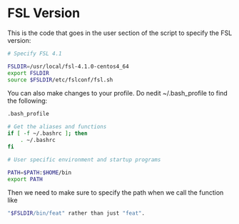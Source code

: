 # FSL Version

This is the code that goes in the user section of the script to specify the FSL version:

```bash
# Specify FSL 4.1                 

FSLDIR=/usr/local/fsl-4.1.0-centos4_64
export FSLDIR
source $FSLDIR/etc/fslconf/fsl.sh 
```

You can also make changes to your profile.  Do nedit ~/.bash_profile to find the following:

```bash
.bash_profile

# Get the aliases and functions
if [ -f ~/.bashrc ]; then
    . ~/.bashrc
fi

# User specific environment and startup programs

PATH=$PATH:$HOME/bin
export PATH
```

Then we need to make sure to specify the path when we call the function like

```bash
"$FSLDIR/bin/feat" rather than just "feat".
```
